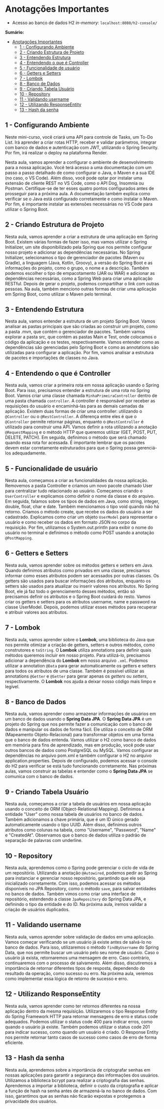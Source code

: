 # Anotagções Importantes

- Acesso ao banco de dados H2 *in-memory*: `localhost:8080/h2-console/`

**Sumário:**

- [Anotagções Importantes](#anotagções-importantes)
  - [1 - Configurando Ambiente](#1---configurando-ambiente)
  - [2 - Criando Estrutura de Projeto](#2---criando-estrutura-de-projeto)
  - [3 - Entendendo Estrutura](#3---entendendo-estrutura)
  - [4 - Entendendo o que é Controller](#4---entendendo-o-que-é-controller)
  - [5 - Funcionalidade de usuário](#5---funcionalidade-de-usuário)
  - [6 - Getters e Setters](#6---getters-e-setters)
  - [7 - Lombok](#7---lombok)
  - [8 - Banco de Dados](#8---banco-de-dados)
  - [9 - Criando Tabela Usuário](#9---criando-tabela-usuário)
  - [10 - Repository](#10---repository)
  - [11 - Validando username](#11---validando-username)
  - [12 - Utilizando ResponseEntity](#12---utilizando-responseentity)
  - [13 - Hash da senha](#13---hash-da-senha)

## 1 - Configurando Ambiente

Neste mini-curso, você criará uma API para controle de Tasks, um To-Do List. Irá aprender a criar rotas HTTP, receber e validar parâmetros, integrar com banco de dados e autenticação com JWT, utilizando o Spring Security. Por fim, irá realizar o deploy na plataforma Render.

Nesta aula, vamos aprender a configurar o ambiente de desenvolvimento para a nossa aplicação. Você terá acesso a uma documentação com um passo a passo detalhado de como configurar o Java, o Maven e a sua IDE (no caso, o VS Code). Além disso, você pode optar por instalar uma extensão de cliente REST no VS Code, como o API Dog, Insomnia ou Postman. Certifique-se de ter esses quatro pontos configurados antes de prosseguir para a próxima aula. A documentação também explica como verificar se o Java está configurado corretamente e como instalar o Maven. Por fim, é importante instalar as extensões necessárias no VS Code para utilizar o Spring Boot.

## 2 - Criando Estrutura de Projeto

Nesta aula, vamos aprender a criar a estrutura de uma aplicação em Spring Boot. Existem várias formas de fazer isso, mas vamos utilizar o Spring Initializer, um site disponibilizado pela Spring que nos permite configurar nosso projeto e adicionar as dependências necessárias. No Spring Initializer, selecionamos o tipo de gerenciador de pacotes (Maven ou Gradle), a linguagem (Java, Kotlin, Groovy), a versão do Spring Boot e as informações do projeto, como o grupo, o nome e a descrição. Também podemos escolher o tipo de empacotamento (JAR ou WAR) e adicionar as dependências necessárias, como a Spring Web para criar uma aplicação RESTful. Depois de gerar o projeto, podemos compartilhar o link com outras pessoas. Na aula, também menciono outras formas de criar uma aplicação em Spring Boot, como utilizar o Maven pelo terminal.

## 3 - Entendendo Estrutura

Nesta aula, vamos entender a estrutura de um projeto Spring Boot. Vamos analisar as pastas principais que são criadas ao construir um projeto, como a pasta .mvn, que contém o gerenciador de pacotes. Também vamos explorar a pasta src, que contém as pastas Main e Test, onde colocamos o código da aplicação e os testes, respectivamente. Vamos entender como as dependências são gerenciadas pelo Spring Boot e como as annotations são utilizadas para configurar a aplicação. Por fim, vamos analisar a estrutura de pacotes e importações de classes no Java.

## 4 - Entendendo o que é Controller

Nesta aula, vamos criar a primeira rota em nossa aplicação usando o Spring Boot. Para isso, precisamos entender a estrutura de uma rota no Spring Boot. Vamos criar uma classe chamada `MinhaPrimeiraController` dentro de uma pasta chamada `controller`. A controller é responsável por receber as requisições do usuário e encaminhá-las para as demais camadas da aplicação. Existem duas formas de criar uma controller: utilizando o `@Controller` ou o `@RestController`. A diferença entre eles é que o `@Controller` permite retornar páginas, enquanto o `@RestController` é utilizado para construir uma API. Vamos definir a rota utilizando a anotação `@RequestMapping` e o método HTTP que queremos utilizar (GET, POST, PUT, DELETE, PATCH). Em seguida, definimos o método que será chamado quando essa rota for acessada. É importante lembrar que os pacotes devem estar corretamente estruturados para que o Spring possa gerenciá-los adequadamente.

## 5 - Funcionalidade de usuário

Nesta aula, começamos a criar as funcionalidades da nossa aplicação. Removemos a pasta Controller e criamos um novo pacote chamado User para centralizar tudo relacionado ao usuário. Começamos criando o `UserController` e explicamos como definir o nome da classe e do arquivo. Em seguida, falamos sobre os tipos de dados em Java, como string, integer, double, float, char e date. Também mencionamos o tipo void quando não há retorno. Criamos o método create, que recebe os dados do usuário a ser cadastrado. Explicamos como criar um objeto `UserModel` para representar o usuário e como receber os dados em formato JSON no corpo da requisição. Por fim, utilizamos o System.out.println para exibir o nome do usuário no terminal e definimos o método como POST usando a anotação `@PostMapping`.

## 6 - Getters e Setters

Nesta aula, vamos aprender sobre os métodos getters e setters em Java. Quando definimos atributos como privados em uma classe, precisamos informar como esses atributos podem ser acessados por outras classes. Os getters são usados para buscar informações dos atributos, enquanto os setters são usados para atualizar ou inserir valores nos atributos. No Spring Boot, ele já faz todo o gerenciamento desses métodos, então só precisamos definir os atributos e o Spring Boot cuidará do resto. Vamos criar os getters e setters para os atributos username, name e password na classe UserModel. Depois, podemos utilizar esses métodos para recuperar e atribuir valores aos atributos.

## 7 - Lombok

Nesta aula, vamos aprender sobre o **Lombok**, uma biblioteca do Java que nos permite otimizar a criação de getters, setters e outros métodos, como construtores e `toString`. O **Lombok** utiliza annotations para definir quais métodos queremos incluir em nosso projeto. Para utilizá-lo, precisamos adicionar a dependência do **Lombok** em nosso arquivo `.xml`. Podemos utilizar a annotation `@Data` para gerar automaticamente os getters e setters para todos os atributos de uma classe. Também é possível utilizar as annotations `@Getter` e `@Setter` para gerar apenas os *getters* ou *setters*, respectivamente. O **Lombok** nos ajuda a deixar nosso código mais limpo e legível.

## 8 - Banco de Dados

Nesta aula, vamos aprender como armazenar informações de usuários em um banco de dados usando o **Spring Data JPA**. O **Spring Data JPA** é um projeto do Spring que nos permite fazer a comunicação com o banco de dados e manipular os dados de forma fácil. Ele utiliza o conceito de ORM (Mapeamento Objeto-Relacional) para transformar objetos em uma forma que o banco de dados entenda. Vamos utilizar o H2 como banco de dados em memória para fins de aprendizado, mas em produção, você pode usar outros bancos de dados como PostgreSQL ou MySQL. Vamos configurar as dependências no arquivo pom.xml e também configurar o H2 no arquivo application.properties. Depois de configurado, podemos acessar o console do H2 para verificar se está tudo funcionando corretamente. Nas próximas aulas, vamos construir as tabelas e entender como o **Spring Data JPA** se comunica com o banco de dados.

## 9 - Criando Tabela Usuário

Nesta aula, começamos a criar a tabela de usuários em nossa aplicação usando o conceito de ORM (Object-Relational Mapping). Definimos a entidade "User" como nossa tabela de usuários no banco de dados. Também adicionamos a chave primária, que é um ID único gerado automaticamente usando o tipo UUID. Além disso, definimos outros atributos como colunas na tabela, como "Username", "Password", "Name" e "CreatedAt". Observamos que o banco de dados utiliza o padrão de separação de palavras com underline.

## 10 - Repository

Nesta aula, aprendemos como o Spring pode gerenciar o ciclo de vida de um repositório. Utilizando a anotação `@Autowired`, podemos pedir ao Spring para instanciar e gerenciar nosso repositório, garantindo que ele seja inicializado corretamente. Com isso, podemos acessar os métodos disponíveis no JPA Repository, como o método `save`, para salvar entidades no banco de dados. Também vimos como criar uma interface de repositório, estendendo a classe `JpaRepository` do Spring Data JPA, e definindo o tipo da entidade e do ID. Na próxima aula, iremos validar a criação de usuários duplicados.

## 11 - Validando username

Nesta aula, vamos aprender sobre validação de dados em uma aplicação. Vamos começar verificando se um usuário já existe antes de salvá-lo no banco de dados. Para isso, utilizaremos o método `findByUsername` do Spring Data, que nos permite buscar um usuário pelo seu nome de usuário. Caso o usuário já exista, retornaremos uma mensagem de erro. Caso contrário, continuaremos com o processo de salvamento. Além disso, discutiremos a importância de retornar diferentes tipos de resposta, dependendo do resultado da operação, como sucesso ou erro. Na próxima aula, veremos como implementar essa lógica de retorno de sucesso e erro.

## 12 - Utilizando ResponseEntity

Nesta aula, vamos aprender como ter retornos diferentes na nossa aplicação dentro da mesma requisição. Utilizaremos o tipo Response Entity do Spring Framework HTTP para retornar mensagens de erro e status code adequados. Podemos utilizar o status code 400 para indicar erros, como quando o usuário já existe. Também podemos utilizar o status code 201 para indicar sucesso, como quando um usuário é criado. O Response Entity nos permite retornar tanto casos de sucesso como casos de erro de forma eficiente.

## 13 - Hash da senha

Nesta aula, aprendemos sobre a importância de criptografar senhas em nossas aplicações para garantir a segurança das informações dos usuários. Utilizamos a biblioteca bcrypt para realizar a criptografia das senhas. Aprendemos a importar a biblioteca, definir o custo da criptografia e aplicar a função de hash na senha antes de armazená-la no banco de dados. Com isso, garantimos que as senhas não ficarão expostas e protegemos a privacidade dos usuários.
